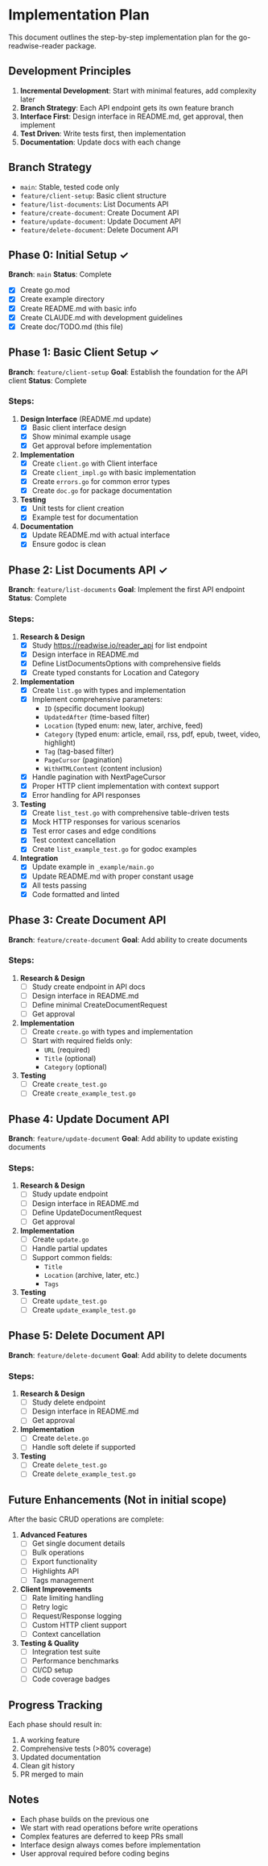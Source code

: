 # Implementation Plan

This document outlines the step-by-step implementation plan for the go-readwise-reader package.

## Development Principles

1. **Incremental Development**: Start with minimal features, add complexity later
2. **Branch Strategy**: Each API endpoint gets its own feature branch
3. **Interface First**: Design interface in README.md, get approval, then implement
4. **Test Driven**: Write tests first, then implementation
5. **Documentation**: Update docs with each change

## Branch Strategy

- `main`: Stable, tested code only
- `feature/client-setup`: Basic client structure
- `feature/list-documents`: List Documents API
- `feature/create-document`: Create Document API  
- `feature/update-document`: Update Document API
- `feature/delete-document`: Delete Document API

## Phase 0: Initial Setup ✓

**Branch**: `main`
**Status**: Complete

- [x] Create go.mod
- [x] Create example directory
- [x] Create README.md with basic info
- [x] Create CLAUDE.md with development guidelines
- [x] Create doc/TODO.md (this file)

## Phase 1: Basic Client Setup ✓

**Branch**: `feature/client-setup`
**Goal**: Establish the foundation for the API client
**Status**: Complete

### Steps:

1. **Design Interface** (README.md update)
   - [x] Basic client interface design
   - [x] Show minimal example usage
   - [x] Get approval before implementation

2. **Implementation**
   - [x] Create `client.go` with Client interface
   - [x] Create `client_impl.go` with basic implementation
   - [x] Create `errors.go` for common error types
   - [x] Create `doc.go` for package documentation

3. **Testing**
   - [x] Unit tests for client creation
   - [x] Example test for documentation

4. **Documentation**
   - [x] Update README.md with actual interface
   - [x] Ensure godoc is clean

## Phase 2: List Documents API ✓

**Branch**: `feature/list-documents`
**Goal**: Implement the first API endpoint
**Status**: Complete

### Steps:

1. **Research & Design**
   - [x] Study https://readwise.io/reader_api for list endpoint
   - [x] Design interface in README.md
   - [x] Define ListDocumentsOptions with comprehensive fields
   - [x] Create typed constants for Location and Category

2. **Implementation**
   - [x] Create `list.go` with types and implementation
   - [x] Implement comprehensive parameters:
     - `ID` (specific document lookup)
     - `UpdatedAfter` (time-based filter)
     - `Location` (typed enum: new, later, archive, feed)
     - `Category` (typed enum: article, email, rss, pdf, epub, tweet, video, highlight)
     - `Tag` (tag-based filter)
     - `PageCursor` (pagination)
     - `WithHTMLContent` (content inclusion)
   - [x] Handle pagination with NextPageCursor
   - [x] Proper HTTP client implementation with context support
   - [x] Error handling for API responses

3. **Testing**
   - [x] Create `list_test.go` with comprehensive table-driven tests
   - [x] Mock HTTP responses for various scenarios
   - [x] Test error cases and edge conditions
   - [x] Test context cancellation
   - [x] Create `list_example_test.go` for godoc examples

4. **Integration**
   - [x] Update example in `_example/main.go`
   - [x] Update README.md with proper constant usage
   - [x] All tests passing
   - [x] Code formatted and linted

## Phase 3: Create Document API

**Branch**: `feature/create-document`
**Goal**: Add ability to create documents

### Steps:

1. **Research & Design**
   - [ ] Study create endpoint in API docs
   - [ ] Design interface in README.md
   - [ ] Define minimal CreateDocumentRequest
   - [ ] Get approval

2. **Implementation**
   - [ ] Create `create.go` with types and implementation
   - [ ] Start with required fields only:
     - `URL` (required)
     - `Title` (optional)
     - `Category` (optional)

3. **Testing**
   - [ ] Create `create_test.go`
   - [ ] Create `create_example_test.go`

## Phase 4: Update Document API

**Branch**: `feature/update-document`
**Goal**: Add ability to update existing documents

### Steps:

1. **Research & Design**
   - [ ] Study update endpoint
   - [ ] Design interface in README.md
   - [ ] Define UpdateDocumentRequest
   - [ ] Get approval

2. **Implementation**
   - [ ] Create `update.go`
   - [ ] Handle partial updates
   - [ ] Support common fields:
     - `Title`
     - `Location` (archive, later, etc.)
     - `Tags`

3. **Testing**
   - [ ] Create `update_test.go`
   - [ ] Create `update_example_test.go`

## Phase 5: Delete Document API

**Branch**: `feature/delete-document`
**Goal**: Add ability to delete documents

### Steps:

1. **Research & Design**
   - [ ] Study delete endpoint
   - [ ] Design interface in README.md
   - [ ] Get approval

2. **Implementation**
   - [ ] Create `delete.go`
   - [ ] Handle soft delete if supported

3. **Testing**
   - [ ] Create `delete_test.go`
   - [ ] Create `delete_example_test.go`

## Future Enhancements (Not in initial scope)

After the basic CRUD operations are complete:

1. **Advanced Features**
   - [ ] Get single document details
   - [ ] Bulk operations
   - [ ] Export functionality
   - [ ] Highlights API
   - [ ] Tags management

2. **Client Improvements**
   - [ ] Rate limiting handling
   - [ ] Retry logic
   - [ ] Request/Response logging
   - [ ] Custom HTTP client support
   - [ ] Context cancellation

3. **Testing & Quality**
   - [ ] Integration test suite
   - [ ] Performance benchmarks
   - [ ] CI/CD setup
   - [ ] Code coverage badges

## Progress Tracking

Each phase should result in:
1. A working feature
2. Comprehensive tests (>80% coverage)
3. Updated documentation
4. Clean git history
5. PR merged to main

## Notes

- Each phase builds on the previous one
- We start with read operations before write operations
- Complex features are deferred to keep PRs small
- Interface design always comes before implementation
- User approval required before coding begins